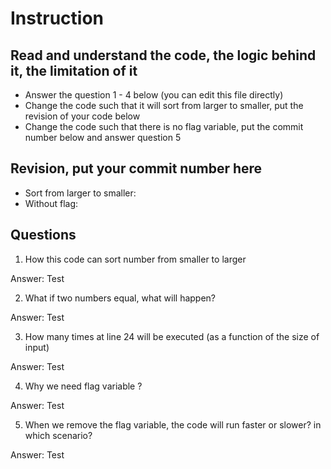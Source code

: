 ﻿# Instruction

## Read and understand the code, the logic behind it, the limitation of it
* Answer the question 1 - 4 below (you can edit this file directly)
* Change the code such that it will sort from larger to smaller, put the revision of your code below
* Change the code such that there is no flag variable, put the commit number below and answer question 5 


## Revision, put your commit number here
* Sort from larger to smaller:
* Without flag:

## Questions
1. How this code can sort number from smaller to larger
 
Answer:  Test

2. What if two numbers equal, what will happen? 

Answer: Test

3. How many times at line 24 will be executed (as a function of the size of input) 

Answer: Test

4. Why we need flag variable ? 

Answer: Test

5. When we remove the flag variable, the code will run faster or slower? in which scenario? 

Answer: Test